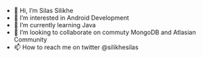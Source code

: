 - 👋 Hi, I’m Silas Silikhe
- 👀 I’m interested in Android Development
- 🌱 I’m currently learning Java
- 💞️ I’m looking to collaborate on commuty MongoDB and Atlasian Community
- 📫 How to reach me on twitter @silikhesilas

<!---
Silikhe1/Silikhe1 is a ✨ special ✨ repository because its `README.md` (this file) appears on your GitHub profile.
You can click the Preview link to take a look at your changes.
--->
